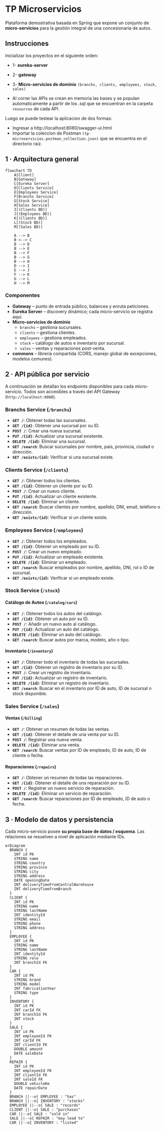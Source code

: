 # TP Microservicios

Plataforma demostrativa basada en Spring que expone un conjunto de **micro-servicios** para la gestión integral de una concesionaria de autos.

## Instrucciones

Inicializar los proyectos en el siguiente orden:

  * 1- **eureka-server**
  * 2- **gateway**
  * 3-  **Micro-servicios de dominio** `(branchs, clients, employees, stock, sales)`

  * Al correr las APIs se crean en memoria las bases y se populan automaticamente a partir de los .sql que se encuentran en la carpeta `resources` de cada API.  

  Luego se puede testear la aplicacion de dos formas:

   * Ingresar a http://localhost:8080/swagger-ui.html
   * Importar la coleccion de Postman `(tp-microservicios.postman_collection.json)` que se encuentra en el directorio raiz.


## 1 · Arquitectura general

```mermaid
flowchart TD
    A[Client]
    B[Gateway]
    C[Eureka Server]
    D[Clients Service]
    E[Employees Service]
    F[Branchs Service]
    G[Stock Service]
    H[Sales Service]
    I[(Clients BD)]
    J[(Employees BD)]
    K[(Clients BD)]
    L[(Stock BD)]
    M[(Sales BD)]

    A --> B
    B <--> C
    B --> D
    B --> E
    B --> F
    B --> G
    B --> H
    D --> I
    E --> J
    F --> K
    G --> L
    H --> M
```

### Componentes
* **Gateway** – punto de entrada público, balancea y enruta peticiones.
* **Eureka Server** – discovery dinámico; cada micro-servicio se registra aquí.
* **Micro-servicios de dominio**
  * `branchs` – gestiona sucursales.
  * `clients` – gestiona clientes.
  * `employees` – gestiona empleados.
  * `stock` – catálogo de autos e inventario por sucursal.
  * `sales` – ventas y reparaciones post-venta.
* **commons** – librería compartida (CORS, manejo global de excepciones, modelos comunes).

## 2 · API pública por servicio

A continuación se detallan los endpoints disponibles para cada micro-servicio. Todos son accesibles a través del API Gateway (`http://localhost:8080`).

### Branchs Service (`/branchs`)
- **`GET /`**: Obtener todas las sucursales.
- **`GET /{id}`**: Obtener una sucursal por su ID.
- **`POST /`**: Crear una nueva sucursal.
- **`PUT /{id}`**: Actualizar una sucursal existente.
- **`DELETE /{id}`**: Eliminar una sucursal.
- **`GET /search`**: Buscar sucursales por nombre, país, provincia, ciudad o dirección.
- **`GET /exists/{id}`**: Verificar si una sucursal existe.

### Clients Service (`/clients`)
- **`GET /`**: Obtener todos los clientes.
- **`GET /{id}`**: Obtener un cliente por su ID.
- **`POST /`**: Crear un nuevo cliente.
- **`PUT /{id}`**: Actualizar un cliente existente.
- **`DELETE /{id}`**: Eliminar un cliente.
- **`GET /search`**: Buscar clientes por nombre, apellido, DNI, email, teléfono o dirección.
- **`GET /exists/{id}`**: Verificar si un cliente existe.

### Employees Service (`/employees`)
- **`GET /`**: Obtener todos los empleados.
- **`GET /{id}`**: Obtener un empleado por su ID.
- **`POST /`**: Crear un nuevo empleado.
- **`PUT /{id}`**: Actualizar un empleado existente.
- **`DELETE /{id}`**: Eliminar un empleado.
- **`GET /search`**: Buscar empleados por nombre, apellido, DNI, rol o ID de sucursal.
- **`GET /exists/{id}`**: Verificar si un empleado existe.

### Stock Service (`/stock`)
#### Catálogo de Autos (`/catalog/cars`)
- **`GET /`**: Obtener todos los autos del catálogo.
- **`GET /{id}`**: Obtener un auto por su ID.
- **`POST /`**: Añadir un nuevo auto al catálogo.
- **`PUT /{id}`**: Actualizar un auto del catálogo.
- **`DELETE /{id}`**: Eliminar un auto del catálogo.
- **`GET /search`**: Buscar autos por marca, modelo, año o tipo.
#### Inventario (`/inventory`)
- **`GET /`**: Obtener todo el inventario de todas las sucursales.
- **`GET /{id}`**: Obtener un registro de inventario por su ID.
- **`POST /`**: Crear un registro de inventario.
- **`PUT /{id}`**: Actualizar un registro de inventario.
- **`DELETE /{id}`**: Eliminar un registro de inventario.
- **`GET /search`**: Buscar en el inventario por ID de auto, ID de sucursal o stock disponible.

### Sales Service (`/sales`)
#### Ventas (`/billing`)
- **`GET /`**: Obtener un resumen de todas las ventas.
- **`GET /{id}`**: Obtener el detalle de una venta por su ID.
- **`POST /`**: Registrar una nueva venta.
- **`DELETE /{id}`**: Eliminar una venta.
- **`GET /search`**: Buscar ventas por ID de empleado, ID de auto, ID de cliente o fecha.
#### Reparaciones (`/repairs`)
- **`GET /`**: Obtener un resumen de todas las reparaciones.
- **`GET /{id}`**: Obtener el detalle de una reparación por su ID.
- **`POST /`**: Registrar un nuevo servicio de reparación.
- **`DELETE /{id}`**: Eliminar un servicio de reparación.
- **`GET /search`**: Buscar reparaciones por ID de empleado, ID de auto o fecha.


## 3 · Modelo de datos y persistencia

Cada micro-servicio posee **su propia base de datos / esquema**. Las relaciones se resuelven a nivel de aplicación mediante IDs.

```mermaid
erDiagram
  BRANCH {
    INT id PK
    STRING name
    STRING country
    STRING province
    STRING city
    STRING address
    DATE openingDate
    INT deliveryTimeFromCentralWarehouse
    INT deliveryTimeFromBranch
  }
  CLIENT {
    INT id PK
    STRING name
    STRING lastName
    INT identityId
    STRING email
    STRING phone
    STRING address
  }
  EMPLOYEE {
    INT id PK
    STRING name
    STRING lastName
    INT identityId
    STRING role
    INT branchId FK
  }
  CAR {
    INT id PK
    STRING brand
    STRING model
    INT fabricationYear
    STRING type
  }
  INVENTORY {
    INT id PK
    INT carId FK
    INT branchId FK
    INT stock
  }
  SALE {
    INT id PK
    INT employeeId FK
    INT carId FK
    INT clientId FK
    DOUBLE amount
    DATE saleDate
  }
  REPAIR {
    INT id PK
    INT employeeId FK
    INT clientId FK
    INT saleId FK
    DOUBLE vehicleKm
    DATE repairDate
  }
  BRANCH ||--o{ EMPLOYEE : "has"
  BRANCH ||--o{ INVENTORY : "stocks"
  EMPLOYEE ||--o{ SALE : "records"
  CLIENT ||--o{ SALE : "purchases"
  CAR ||--o{ SALE : "sold in"
  SALE ||--o{ REPAIR : "may lead to"
  CAR ||--o{ INVENTORY : "listed"
```